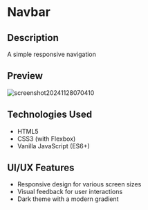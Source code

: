 # Navbar

## Description

A simple responsive navigation

## Preview

![screenshot20241128070410](https://github.com/user-attachments/assets/82e42188-9331-4bf8-820a-0ec7a8871230)

## Technologies Used

- HTML5
- CSS3 (with Flexbox)
- Vanilla JavaScript (ES6+)

## UI/UX Features

- Responsive design for various screen sizes
- Visual feedback for user interactions
- Dark theme with a modern gradient
